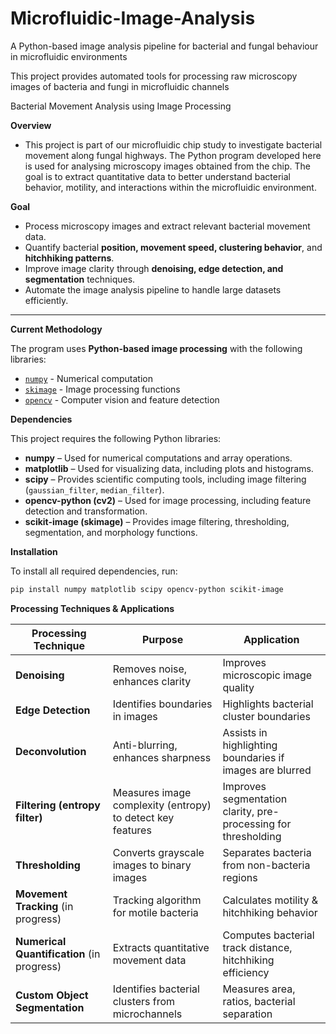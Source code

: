 # Microfluidic-Image-Analysis
A Python-based image analysis pipeline for bacterial and fungal behaviour in microfluidic environments

This project provides automated tools for processing raw microscopy images of bacteria and fungi in microfluidic channels

Bacterial Movement Analysis using Image Processing

**Overview**
- This project is part of our microfluidic chip study to investigate bacterial movement along fungal highways. The Python program developed here is used for analysing microscopy images obtained from the chip. The goal is to extract quantitative data to better understand bacterial behavior, motility, and interactions within the microfluidic environment.

**Goal**
- Process microscopy images and extract relevant bacterial movement data.
- Quantify bacterial **position, movement speed, clustering behavior**, and **hitchhiking patterns**.
- Improve image clarity through **denoising, edge detection, and segmentation** techniques.
- Automate the image analysis pipeline to handle large datasets efficiently.

---

**Current Methodology**

The program uses **Python-based image processing** with the following libraries:
- [`numpy`](https://numpy.org/) - Numerical computation
- [`skimage`](https://scikit-image.org/) - Image processing functions
- [`opencv`](https://opencv.org/) - Computer vision and feature detection

**Dependencies**

This project requires the following Python libraries:

- **numpy** – Used for numerical computations and array operations.
- **matplotlib** – Used for visualizing data, including plots and histograms.
- **scipy** – Provides scientific computing tools, including image filtering (`gaussian_filter`, `median_filter`).
- **opencv-python (cv2)** – Used for image processing, including feature detection and transformation.
- **scikit-image (skimage)** – Provides image filtering, thresholding, segmentation, and morphology functions.

**Installation**

To install all required dependencies, run:

```sh
pip install numpy matplotlib scipy opencv-python scikit-image
```



**Processing Techniques & Applications**

| Processing Technique             | Purpose                                                  | Application |
|----------------------------------|----------------------------------------------------------|-------------|
| **Denoising**                    | Removes noise, enhances clarity                         | Improves microscopic image quality |
| **Edge Detection**               | Identifies boundaries in images                         | Highlights bacterial cluster boundaries |
| **Deconvolution**                | Anti-blurring, enhances sharpness                      | Assists in highlighting boundaries if images are blurred |
| **Filtering (entropy filter)**   | Measures image complexity (entropy) to detect key features | Improves segmentation clarity, pre-processing for thresholding |
| **Thresholding**                 | Converts grayscale images to binary images             | Separates bacteria from non-bacteria regions |
| **Movement Tracking** (in progress)  | Tracking algorithm for motile bacteria                  | Calculates motility & hitchhiking behavior |
| **Numerical Quantification** (in progress) | Extracts quantitative movement data             | Computes bacterial track distance, hitchhiking efficiency |
| **Custom Object Segmentation**   | Identifies bacterial clusters from microchannels        | Measures area, ratios, bacterial separation |


